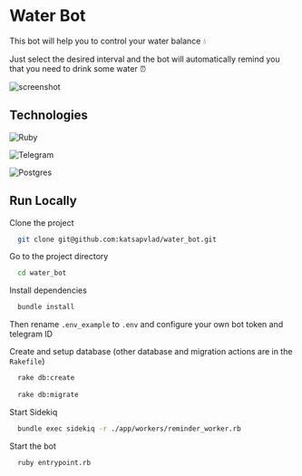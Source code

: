  
# Water Bot   
This bot will help you to control your water balance 💧

Just select the desired interval and the bot will automatically remind you that you need to drink some water ⏰ 

![screenshot](https://i.ibb.co/12s9GxB/image.png)

## Technologies

![Ruby](https://img.shields.io/badge/ruby-%23CC342D.svg?style=for-the-badge&logo=ruby&logoColor=white) 

![Telegram](https://img.shields.io/badge/Telegram-2CA5E0?style=for-the-badge&logo=telegram&logoColor=white)

![Postgres](https://img.shields.io/badge/postgres-%23316192.svg?style=for-the-badge&logo=postgresql&logoColor=white)
## Run Locally  

Clone the project  

~~~bash  
  git clone git@github.com:katsapvlad/water_bot.git
~~~

Go to the project directory  

~~~bash  
  cd water_bot
~~~

Install dependencies  

~~~bash  
  bundle install
~~~

Then rename  ```.env_example``` to ```.env``` and configure your own bot token and telegram ID

Create and setup database (other database and migration actions are in the ```Rakefile```)

~~~bash  
  rake db:create
  
  rake db:migrate
~~~

Start Sidekiq  

~~~bash  
  bundle exec sidekiq -r ./app/workers/reminder_worker.rb
~~~

Start the bot  

~~~bash  
  ruby entrypoint.rb
~~~

